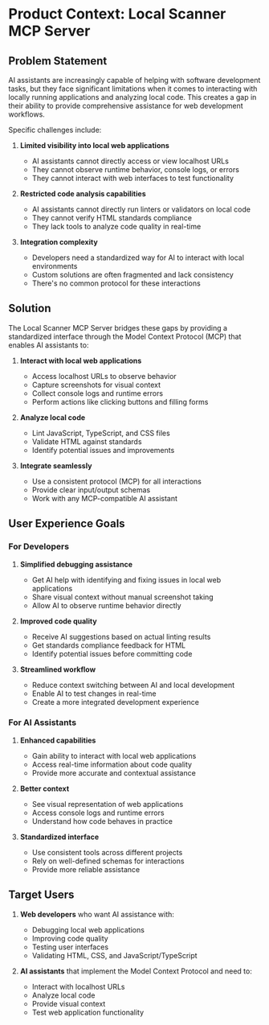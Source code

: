 # Product Context: Local Scanner MCP Server

## Problem Statement

AI assistants are increasingly capable of helping with software development tasks, but they face significant limitations when it comes to interacting with locally running applications and analyzing local code. This creates a gap in their ability to provide comprehensive assistance for web development workflows.

Specific challenges include:

1. **Limited visibility into local web applications**
   - AI assistants cannot directly access or view localhost URLs
   - They cannot observe runtime behavior, console logs, or errors
   - They cannot interact with web interfaces to test functionality

2. **Restricted code analysis capabilities**
   - AI assistants cannot directly run linters or validators on local code
   - They cannot verify HTML standards compliance
   - They lack tools to analyze code quality in real-time

3. **Integration complexity**
   - Developers need a standardized way for AI to interact with local environments
   - Custom solutions are often fragmented and lack consistency
   - There's no common protocol for these interactions

## Solution

The Local Scanner MCP Server bridges these gaps by providing a standardized interface through the Model Context Protocol (MCP) that enables AI assistants to:

1. **Interact with local web applications**
   - Access localhost URLs to observe behavior
   - Capture screenshots for visual context
   - Collect console logs and runtime errors
   - Perform actions like clicking buttons and filling forms

2. **Analyze local code**
   - Lint JavaScript, TypeScript, and CSS files
   - Validate HTML against standards
   - Identify potential issues and improvements

3. **Integrate seamlessly**
   - Use a consistent protocol (MCP) for all interactions
   - Provide clear input/output schemas
   - Work with any MCP-compatible AI assistant

## User Experience Goals

### For Developers

1. **Simplified debugging assistance**
   - Get AI help with identifying and fixing issues in local web applications
   - Share visual context without manual screenshot taking
   - Allow AI to observe runtime behavior directly

2. **Improved code quality**
   - Receive AI suggestions based on actual linting results
   - Get standards compliance feedback for HTML
   - Identify potential issues before committing code

3. **Streamlined workflow**
   - Reduce context switching between AI and local development
   - Enable AI to test changes in real-time
   - Create a more integrated development experience

### For AI Assistants

1. **Enhanced capabilities**
   - Gain ability to interact with local web applications
   - Access real-time information about code quality
   - Provide more accurate and contextual assistance

2. **Better context**
   - See visual representation of web applications
   - Access console logs and runtime errors
   - Understand how code behaves in practice

3. **Standardized interface**
   - Use consistent tools across different projects
   - Rely on well-defined schemas for interactions
   - Provide more reliable assistance

## Target Users

1. **Web developers** who want AI assistance with:
   - Debugging local web applications
   - Improving code quality
   - Testing user interfaces
   - Validating HTML, CSS, and JavaScript/TypeScript

2. **AI assistants** that implement the Model Context Protocol and need to:
   - Interact with localhost URLs
   - Analyze local code
   - Provide visual context
   - Test web application functionality
